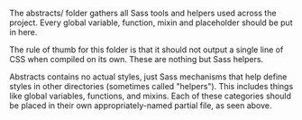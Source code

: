 The abstracts/ folder gathers all Sass tools and helpers used across the project. Every global variable, function, mixin and placeholder should be put in here.

The rule of thumb for this folder is that it should not output a single line of CSS when compiled on its own. These are nothing but Sass helpers.

Abstracts contains no actual styles, just Sass mechanisms that help define styles in other directories (sometimes called "helpers"). This includes things like global variables, functions, and mixins. Each of these categories should be placed in their own appropriately-named partial file, as seen above.